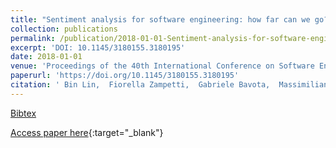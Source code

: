 ```yaml
---
title: "Sentiment analysis for software engineering: how far can we go?"
collection: publications
permalink: /publication/2018-01-01-Sentiment-analysis-for-software-engineering-how-far-can-we-go
excerpt: 'DOI: 10.1145/3180155.3180195'
date: 2018-01-01
venue: 'Proceedings of the 40th International Conference on Software Engineering, ICSE 2018, Gothenburg, Sweden, May 27 - June 03, 2018'
paperurl: 'https://doi.org/10.1145/3180155.3180195'
citation: ' Bin Lin,  Fiorella Zampetti,  Gabriele Bavota,  Massimiliano Di Penta,  Michele Lanza,  Rocco Oliveto, &quot;Sentiment analysis for software engineering: how far can we go?.&quot; Proceedings of the 40th International Conference on Software Engineering, ICSE 2018, Gothenburg, Sweden, May 27 - June 03, 2018, 2018.'
---
```

[Bibtex](https://dblp.org/rec/bib/conf/icse/0008ZBPLO18)

[Access paper here](https://doi.org/10.1145/3180155.3180195){:target="_blank"}
